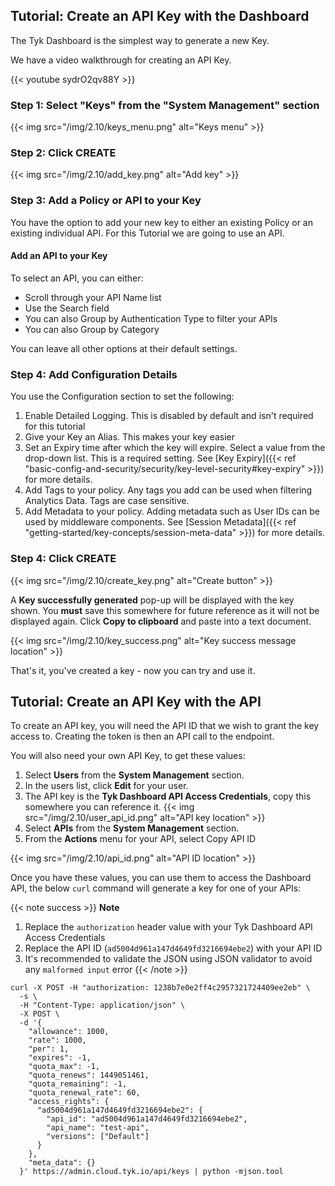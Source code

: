 ---
---

## Tutorial: Create an API Key with the Dashboard

The Tyk Dashboard is the simplest way to generate a new Key.

We have a video walkthrough for creating an API Key.

{{< youtube sydrO2qv88Y >}}

### Step 1: Select "Keys" from the "System Management" section

{{< img src="/img/2.10/keys_menu.png" alt="Keys menu" >}}

### Step 2: Click CREATE

{{< img src="/img/2.10/add_key.png" alt="Add key" >}}

### Step 3: Add a Policy or API to your Key

You have the option to add your new key to either an existing Policy or an existing individual API. For this Tutorial we are going to use an API.

#### Add an API to your Key

To select an API, you can either:

- Scroll through your API Name list
- Use the Search field
- You can also Group by Authentication Type to filter your APIs
- You can also Group by Category

You can leave all other options at their default settings.

### Step 4: Add Configuration Details

You use the Configuration section to set the following:

1. Enable Detailed Logging. This is disabled by default and isn't required for this tutorial
2. Give your Key an Alias. This makes your key easier
3. Set an Expiry time after which the key will expire. Select a value from the drop-down list. This is a required setting. See [Key Expiry]({{< ref "basic-config-and-security/security/key-level-security#key-expiry" >}}) for more details.
4. Add Tags to your policy. Any tags you add can be used when filtering Analytics Data. Tags are case sensitive.
5. Add Metadata to your policy. Adding metadata such as User IDs can be used by middleware components. See [Session Metadata]({{< ref "getting-started/key-concepts/session-meta-data" >}}) for more details.

### Step 4: Click CREATE

{{< img src="/img/2.10/create_key.png" alt="Create button" >}}

A **Key successfully generated** pop-up will be displayed with the key shown. You **must** save this somewhere for future reference as it will not be displayed again. Click **Copy to clipboard** and paste into a text document.

{{< img src="/img/2.10/key_success.png" alt="Key success message location" >}}

That's it, you've created a key - now you can try and use it.

## Tutorial: Create an API Key with the API

To create an API key, you will need the API ID that we wish to grant the key access to. Creating the token is then an API call to the endpoint.

You will also need your own API Key, to get these values:

1.  Select **Users** from the **System Management** section.
2.  In the users list, click **Edit** for your user.
3.  The API key is the **Tyk Dashboard API Access Credentials**, copy this somewhere you can reference it. {{< img src="/img/2.10/user_api_id.png" alt="API key location" >}}
4.  Select **APIs** from the **System Management** section.
5.  From the **Actions** menu for your API, select Copy API ID

{{< img src="/img/2.10/api_id.png" alt="API ID location" >}}

Once you have these values, you can use them to access the Dashboard API, the below `curl` command will generate a key for one of your APIs:

{{< note success >}}
**Note**

1. Replace the `authorization` header value with your Tyk Dashboard API Access Credentials
2. Replace the API ID (`ad5004d961a147d4649fd3216694ebe2`) with your API ID
3. It's recommended to validate the JSON using JSON validator to avoid any `malformed input` error
   {{< /note >}}

```{.copyWrapper}
curl -X POST -H "authorization: 1238b7e0e2ff4c2957321724409ee2eb" \
  -s \
  -H "Content-Type: application/json" \
  -X POST \
  -d '{
    "allowance": 1000,
    "rate": 1000,
    "per": 1,
    "expires": -1,
    "quota_max": -1,
    "quota_renews": 1449051461,
    "quota_remaining": -1,
    "quota_renewal_rate": 60,
    "access_rights": {
      "ad5004d961a147d4649fd3216694ebe2": {
        "api_id": "ad5004d961a147d4649fd3216694ebe2",
        "api_name": "test-api",
        "versions": ["Default"]
      }
    },
    "meta_data": {}
  }' https://admin.cloud.tyk.io/api/keys | python -mjson.tool
```
